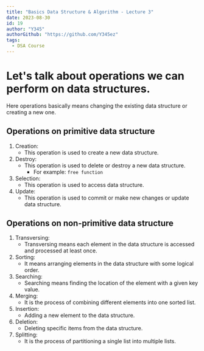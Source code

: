 ```yaml
---
title: "Basics Data Structure & Algorithm - Lecture 3"
date: 2023-08-30
id: 19
author: "Y345"
authorGithub: "https://github.com/Y345ez"
tags:
  - DSA Course
---
```


# Let's talk about operations we can perform on data structures.

Here operations basically means changing the existing data structure or creating a new one.

## Operations on primitive data structure

1. Creation:
   - This operation is used to create a new data structure.
2. Destroy:
   - This operation is used to delete or destroy a new data structure.
     - For example: `free function`
3. Selection:
   - This operation is used to access data structure.
4. Update:
   - This operation is used to commit or make new changes or update data structure.

## Operations on non-primitive data structure

1. Transversing:
   - Transversing means each element in the data structure is accessed and processed at least once.
2. Sorting:
   - It means arranging elements in the data structure with some logical order.
3. Searching:
   - Searching means finding the location of the element with a given key value.
4. Merging:
   - It is the process of combining different elements into one sorted list.
5. Insertion:
   - Adding a new element to the data structure.
6. Deletion:
   - Deleting specific items from the data structure.
7. Splitting:
   - It is the process of partitioning a single list into multiple lists.
